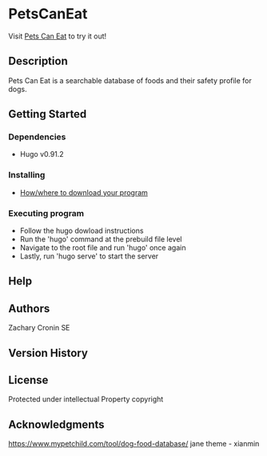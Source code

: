 # PetsCanEat
Visit [Pets Can Eat](https://PetsCanEat.com) to try it out!

## Description

Pets Can Eat is a searchable database of foods and their safety profile for dogs.

## Getting Started

### Dependencies

* Hugo v0.91.2

### Installing

* [How/where to download your program](https://gohugo.io/)

### Executing program

* Follow the hugo dowload instructions
* Run the 'hugo' command at the prebuild file level
* Navigate to the root file and run 'hugo' once again
* Lastly, run 'hugo serve' to start the server

## Help

## Authors
Zachary Cronin SE

## Version History

## License
Protected under intellectual Property copyright 

## Acknowledgments
https://www.mypetchild.com/tool/dog-food-database/
jane theme - xianmin
